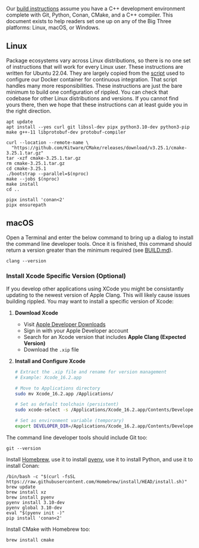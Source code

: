 Our [build instructions][BUILD.md] assume you have a C++ development
environment complete with Git, Python, Conan, CMake, and a C++ compiler.
This document exists to help readers set one up on any of the Big Three
platforms: Linux, macOS, or Windows.

[BUILD.md]: ../../BUILD.md


## Linux

Package ecosystems vary across Linux distributions,
so there is no one set of instructions that will work for every Linux user.
These instructions are written for Ubuntu 22.04.
They are largely copied from the [script][1] used to configure our Docker
container for continuous integration.
That script handles many more responsibilities.
These instructions are just the bare minimum to build one configuration of
rippled.
You can check that codebase for other Linux distributions and versions.
If you cannot find yours there,
then we hope that these instructions can at least guide you in the right
direction.

```
apt update
apt install --yes curl git libssl-dev pipx python3.10-dev python3-pip make g++-11 libprotobuf-dev protobuf-compiler

curl --location --remote-name \
  "https://github.com/Kitware/CMake/releases/download/v3.25.1/cmake-3.25.1.tar.gz"
tar -xzf cmake-3.25.1.tar.gz
rm cmake-3.25.1.tar.gz
cd cmake-3.25.1
./bootstrap --parallel=$(nproc)
make --jobs $(nproc)
make install
cd ..

pipx install 'conan<2'
pipx ensurepath
```

[1]: https://github.com/thejohnfreeman/rippled-docker/blob/master/ubuntu-22.04/install.sh


## macOS

Open a Terminal and enter the below command to bring up a dialog to install
the command line developer tools.
Once it is finished, this command should return a version greater than the
minimum required (see [BUILD.md][]).

```
clang --version
```

### Install Xcode Specific Version (Optional)

If you develop other applications using XCode you might be consistantly updating to the newest version of Apple Clang. This will likely cause issues building rippled. You may want to install a specific version of Xcode:

1. **Download Xcode**

   - Visit [Apple Developer Downloads](https://developer.apple.com/download/more/)
   - Sign in with your Apple Developer account
   - Search for an Xcode version that includes **Apple Clang (Expected Version)**
   - Download the `.xip` file

2. **Install and Configure Xcode**

   ```bash
   # Extract the .xip file and rename for version management
   # Example: Xcode_16.2.app

   # Move to Applications directory
   sudo mv Xcode_16.2.app /Applications/

   # Set as default toolchain (persistent)
   sudo xcode-select -s /Applications/Xcode_16.2.app/Contents/Developer

   # Set as environment variable (temporary)
   export DEVELOPER_DIR=/Applications/Xcode_16.2.app/Contents/Developer
   ```

The command line developer tools should include Git too:

```
git --version
```

Install [Homebrew][],
use it to install [pyenv][],
use it to install Python,
and use it to install Conan:

[Homebrew]: https://brew.sh/
[pyenv]: https://github.com/pyenv/pyenv

```
/bin/bash -c "$(curl -fsSL https://raw.githubusercontent.com/Homebrew/install/HEAD/install.sh)"
brew update
brew install xz
brew install pyenv
pyenv install 3.10-dev
pyenv global 3.10-dev
eval "$(pyenv init -)"
pip install 'conan<2'
```

Install CMake with Homebrew too:

```
brew install cmake
```
